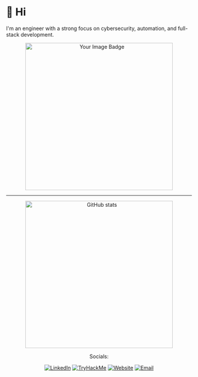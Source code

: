 # 👋 Hi

I'm an engineer with a strong focus on cybersecurity, automation, and full-stack development.

<div align="center">

  <img src="https://tryhackme-badges.s3.amazonaws.com/Throupy.png" alt="Your Image Badge" width="400"/>
  <hr>
  <img src="https://github-readme-stats.vercel.app/api?username=Throupy&hide=contribs,issues&hide_rank=true&show_icons=true&theme=dark" alt="GitHub stats" width="400"/>

  Socials:<br>
  
  <a href="https://www.linkedin.com/in/owen-throup-07b7b0192" target="_blank"><img src="https://img.shields.io/badge/LinkedIn-blue" alt="LinkedIn"></a>
  <a href="https://tryhackme.com/r/p/Throupy" target="_blank"><img src="https://img.shields.io/badge/TryHackMe-red" alt="TryHackMe"></a>
  <a href="https://throupy.github.io/" target="_blank"><img src="https://img.shields.io/badge/Website-orange" alt="Website"></a>
  <a href="mailto:owenthroup@gmail.com"><img src="https://img.shields.io/badge/Email-blue" alt="Email"></a>
</div>
